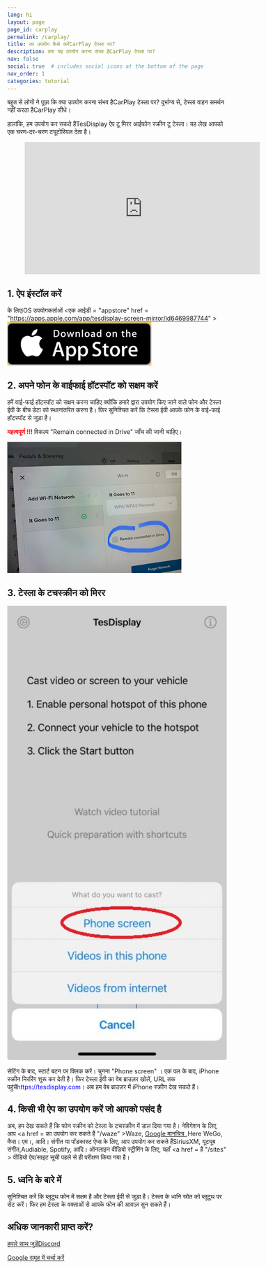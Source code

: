 ```yaml
---
lang: hi
layout: page
page_id: carplay
permalink: /carplay/
title: का उपयोग कैसे करेंCarPlay टेस्ला पर?
description: क्या यह उपयोग करना संभव हैCarPlay टेस्ला पर?
nav: false
social: true  # includes social icons at the bottom of the page
nav_order: 1
categories: tutorial
---
```


बहुत से लोगों ने पूछा कि क्या उपयोग करना संभव हैCarPlay टेस्ला पर? दुर्भाग्य से, टेस्ला वाहन समर्थन नहीं करता हैCarPlay सीधे।

हालांकि, हम उपयोग कर सकते हैंTesDisplay ऐप टू मिरर आईफोन स्क्रीन टू टेस्ला। यह लेख आपको एक चरण-दर-चरण ट्यूटोरियल देता है।

<!-- blank line -->
<figure class= "video-container" >
  <iframe width= "540"  height= "303"  src= "https://www.youtube.com/embed/7gpRzQRM3uk"  frameborder= "0"  allowfullscreen= "true" > </iframe>
</figure>
<!-- blank line -->

## 1. ऐप इंस्टॉल करें
के लिएiOS उपयोगकर्ताओं
<एक आईडी = "appstore"  href = "https://apps.apple.com/app/tesdisplay-screen-mirror/id6469987744" >
  <img src= "/assets/img/app-store-badge.png"  height= "100px" >
</a>

## 2. अपने फोन के वाईफाई हॉटस्पॉट को सक्षम करें
<p> हमें वाई-फाई हॉटस्पॉट को सक्षम करना चाहिए क्योंकि हमारे द्वारा उपयोग किए जाने वाले फोन और टेस्ला ईवी के बीच डेटा को स्थानांतरित करना है।
फिर सुनिश्चित करें कि टेस्ला ईवी आपके फोन के वाई-फाई हॉटस्पॉट से जुड़ा है। </p>
<p><span style= "color: red" > <b> महत्वपूर्ण !!! </b></span> विकल्प "Remain connected in Drive"  जाँच की जानी चाहिए। </p>
<img src= "/assets/img/wifi-connected.jpg"  height= "300px" >

## 3. टेस्ला के टचस्क्रीन को मिरर
<p style= "text-align: center;" >
<img src= "/assets/img/iphone-screen.jpg"  alt= "The start choice of TesDisplay app"  width= "540px" >
</p>
सेटिंग के बाद, स्टार्ट बटन पर क्लिक करें। चुनना "Phone screen" । एक पल के बाद, iPhone स्क्रीन मिररिंग शुरू कर देती है।
फिर टेस्ला ईवी का वेब ब्राउज़र खोलें, URL तक पहुंचें<span style= "color:blue" >https://tesdisplay.com</span>। अब हम वेब ब्राउज़र में iPhone स्क्रीन देख सकते हैं।

## 4. किसी भी ऐप का उपयोग करें जो आपको पसंद है
अब, हम देख सकते हैं कि फोन स्क्रीन को टेस्ला के टचस्क्रीन में डाल दिया गया है।
नेविगेशन के लिए, आप <a href = का उपयोग कर सकते हैं "/waze" >Waze</a>, <a href = "/gmap" > Google मानचित्र </a>,Here WeGo, मैप्स। एम।, आदि।
संगीत या पॉडकास्ट ऐप्स के लिए, आप उपयोग कर सकते हैंSiriusXM, यूट्यूब संगीत,Audiable, Spotify, आदि।
ऑनलाइन वीडियो स्ट्रीमिंग के लिए, यहाँ <a href = है "/sites" > वीडियो ऐप/साइट सूची </a> पहले से ही परीक्षण किया गया है।

## 5. ध्वनि के बारे में
सुनिश्चित करें कि ब्लूटूथ फोन में सक्षम है और टेस्ला ईवी से जुड़ा है।
टेस्ला के ध्वनि स्रोत को ब्लूटूथ पर सेट करें।
फिर हम टेस्ला के वक्ताओं से आपके फोन की आवाज़ सुन सकते हैं।

## अधिक जानकारी प्राप्त करें?
<p> <a href = "https://discord.gg/Tvbs9uWcN9"  लक्ष्य = "_blank" > हमारे साथ जुड़ेंDiscord</a> </p>
<p> <a href = "https://groups.google.com/g/tesla-display"  लक्ष्य = "_blank" > Google समूह में चर्चा करें </a> </p>

